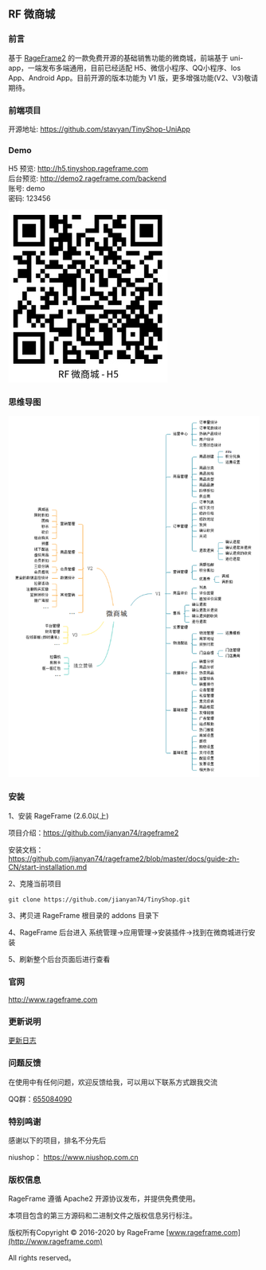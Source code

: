 ## RF 微商城

### 前言

基于 [RageFrame2](https://github.com/jianyan74/rageframe2) 的一款免费开源的基础销售功能的微商城，前端基于 uni-app，一端发布多端通用，目前已经适配 H5、微信小程序、QQ小程序、Ios App、Android App。目前开源的版本功能为 V1 版，更多增强功能(V2、V3)敬请期待。

### 前端项目

开源地址: https://github.com/stavyan/TinyShop-UniApp

### Demo

H5 预览: http://h5.tinyshop.rageframe.com  
后台预览: http://demo2.rageframe.com/backend    
账号: demo   
密码: 123456 

![image](docs/images/h5-qrcode.png) 

### 思维导图

![image](docs/images/tinyshop.png)

### 安装

1、安装 RageFrame (2.6.0以上)

项目介绍：https://github.com/jianyan74/rageframe2

安装文档：https://github.com/jianyan74/rageframe2/blob/master/docs/guide-zh-CN/start-installation.md

2、克隆当前项目

```
git clone https://github.com/jianyan74/TinyShop.git
```

3、拷贝进 RageFrame 根目录的 addons 目录下

4、RageFrame 后台进入 系统管理->应用管理->安装插件->找到在微商城进行安装

5、刷新整个后台页面后进行查看

### 官网

http://www.rageframe.com

### 更新说明

[更新日志](docs/guide-zh-CN/start-update-log.md)

### 问题反馈

在使用中有任何问题，欢迎反馈给我，可以用以下联系方式跟我交流

QQ群：[655084090](https://jq.qq.com/?_wv=1027&k=4BeVA2r)

### 特别鸣谢

感谢以下的项目，排名不分先后

niushop： https://www.niushop.com.cn

### 版权信息

RageFrame 遵循 Apache2 开源协议发布，并提供免费使用。

本项目包含的第三方源码和二进制文件之版权信息另行标注。

版权所有Copyright © 2016-2020 by RageFrame [www.rageframe.com](http://www.rageframe.com)

All rights reserved。